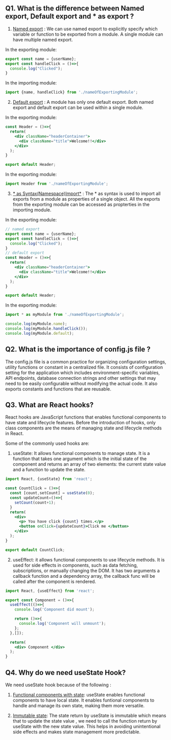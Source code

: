 ## Q1. What is the difference between Named export, Default export and * as export ?

1. <u>Named export</u> : We can use named export to explicitly specify which variable or function to be exported from a module. A single module can have multiple named export.

In the exporting module:

```jsx
export const name = {userName};
export const handleClick = ()=>{
  console.log("Clicked");
}
```

In the importing module:

```jsx
import {name, handleClick} from './nameOfExportingModule';
```

2. <u>Default export</u> : A module has only one default export. Both named export and default export can be used within a single module.

In the exporting module:

```jsx
const Header = ()=>{
  return(
    <div className="headerContainer">
      <div className="title">Welcome!!</div>
    </div>
  );
}

export default Header;
```

In the exporting module:

```jsx
import Header from './nameOfExportingModule';
```

3. <u>* as Syntax(Namespace)Import*</u> : The * as syntax is used to import all exports from a module as properties of a single object. All the exports from the exporting module can be accessed as propterties in the importing module.

In the exporting module:

```jsx
// named export
export const name = {userName};
export const handleClick = ()=>{
  console.log("Clicked");
}
// default export
const Header = ()=>{
  return(
    <div className="headerContainer">
      <div className="title">Welcome!!</div>
    </div>
  );
}

export default Header;
```

In the exporting module:

```jsx
import * as myModule from './nameOfExportingModule';

console.log(myModule.name);
console.log(myModule.handleClick());
console.log(myModule.default);
```

## Q2. What is the importance of config.js file ?

The config.js file is a common practice for organizing configuration settings, utility functions or constant in a centralized file. It consists of configuration setting for the application which includes environment-specific variables, API endpoints, database connection strings and other settings that may need to be easily configurable without modifying the actual code. It also exports constants and functions that are reusable.

## Q3. What are React hooks?

React hooks are JavaScript functions that enables functional components to have state and lifecycle features. Before the introduction of hooks, only class components are the means of managing state and lifecycle methods in React.

Some of the commonly used hooks are: 

1. useState: It allows functional components to manage state. It is a function that takes one argument which is the initial state of the component and returns an array of two elements: the current state value and a function to update the state.

```jsx
import React, {useState} from 'react';

const CountClick = ()=>{
  const [count,setCount] = useState(0);
  const updateCount=()=>{
    setCount(count+1);
  }
  return(
    <div>
      <p> You have click {count} times.</p>
      <button onClick={updateCount}>Click me </button>
    </div>
  );
}

export default CountClick;
```

2. useEffect: it allows functional components to use lifecycle methods. It is used for side effects in components, such as data fetching, subscriptions, or manually changing the DOM. It has two arguments a callback function and a dependency array, the callback func will be called after the component is rendered.

```jsx
import React, {useEffect} from 'react';

export const Component = ()=>{
  useEffect(()=>{
    console.log('Component did mount');

    return ()=>{
      console.log('Component will unmount');
    };
  },[]);

  return(
    <div> Component </div>
  );
}
```

## Q4. Why do we need useState Hook?

We need useState hook because of the following :

1. <u>Functional components with state</u>: useState enables functional components to have local state. It enables funtional components to handle and manage its own state, making them more versatile.

2. <u>Immutable state</u>: The state return by useState is immutable which means that to update the state value , we need to call the function return by useState with the new state value. This helps in avoiding unintentional side effects and makes state management more predictable.